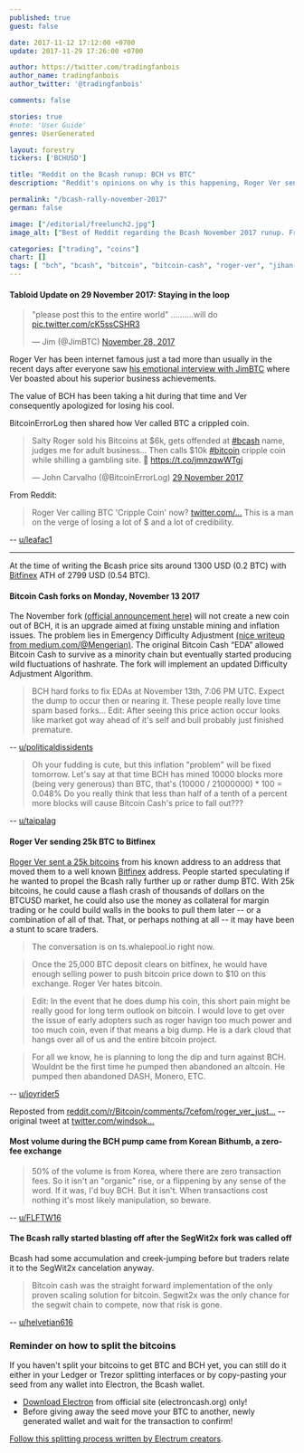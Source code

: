 ```yaml
---
published: true
guest: false

date: 2017-11-12 17:12:00 +0700
update: 2017-11-29 17:26:00 +0700

author: https://twitter.com/tradingfanbois
author_name: tradingfanbois
author_twitter: '@tradingfanbois'

comments: false

stories: true
#note: 'User Guide'
genres: UserGenerated

layout: forestry
tickers: ['BCHUSD']

title: "Reddit on the Bcash runup: BCH vs BTC"
description: "Reddit's opinions on why is this happening, Roger Ver sending 25k BTC to Bitfinex, Korean zero-fee volume."

permalink: "/bcash-rally-november-2017"
german: false

image: ["/editorial/freelunch2.jpg"]
image_alt: ["Best of Reddit regarding the Bcash November 2017 runup. Free Lunch image via Pexels."]

categories: ["trading", "coins"]
chart: []
tags: [ "bch", "bcash", "bitcoin", "bitcoin-cash", "roger-ver", "jihan-wu"]
---
```



#### Tabloid Update on 29 November 2017: Staying in the loop

<blockquote class="twitter-tweet" data-lang="en"><p lang="en" dir="ltr">&quot;please post this to the entire world&quot;           ..........will do <a href="https://t.co/cK5ssCSHR3">pic.twitter.com/cK5ssCSHR3</a></p>&mdash; Jim (@JimBTC) <a href="https://twitter.com/JimBTC/status/935326980026830848?ref_src=twsrc%5Etfw">November 28, 2017</a></blockquote>


Roger Ver has been internet famous just a tad more than usually in the recent days after everyone saw [his emotional interview with JimBTC](https://twitter.com/JimBTC/status/935326980026830848) where Ver boasted about his superior business achievements.

The value of BCH has been taking a hit during that time and Ver consequently apologized for losing his cool.

BitcoinErrorLog then shared how Ver called BTC a crippled coin.

<blockquote class="twitter-tweet" data-lang="en-gb"><p lang="en" dir="ltr">Salty Roger sold his Bitcoins at $6k, gets offended at <a href="https://twitter.com/hashtag/bcash?src=hash&amp;ref_src=twsrc%5Etfw">#bcash</a> name, judges me for adult business... Then calls $10k <a href="https://twitter.com/hashtag/bitcoin?src=hash&amp;ref_src=twsrc%5Etfw">#bitcoin</a> cripple coin while shilling a gambling site. 🤔 <a href="https://t.co/jmnzqwWTgj">https://t.co/jmnzqwWTgj</a></p>&mdash; John Carvalho (@BitcoinErrorLog) <a href="https://twitter.com/BitcoinErrorLog/status/935786314204680192?ref_src=twsrc%5Etfw">29 November 2017</a></blockquote>

From Reddit:

> Roger Ver calling BTC 'Cripple Coin' now? [twitter.com/...](https://twitter.com/BitcoinErrorLog/status/935786314204680192) This is a man on the verge of losing a lot of $ and a lot of credibility.

-- [u/leafac1](https://www.reddit.com/r/BitcoinMarkets/comments/7gae0g/daily_discussion_wednesday_november_29_2017/dqhyjkf)



_____________________________________

At the time of writing the Bcash price sits around 1300 USD (0.2 BTC) with [Bitfinex](https://www.bitfinex.com/?refcode=5egV78YtlC) ATH of 2799 USD (0.54 BTC).


#### Bitcoin Cash forks on Monday, November 13 2017

The November fork [(official announcement here)](https://www.bitcoinabc.org/november) will not create a new coin out of BCH, it is an upgrade aimed at fixing unstable mining and inflation issues. The problem lies in Emergency Difficulty Adjustment [(nice writeup from medium.com/@Mengerian)](https://medium.com/@Mengerian/bringing-stability-to-bitcoin-cash-difficulty-adjustments-eae8def0efa4). The original Bitcoin Cash “EDA” allowed Bitcoin Cash to survive as a minority chain but eventually started producing wild fluctuations of hashrate. The fork will implement an updated Difficulty Adjustment Algorithm.

> BCH hard forks to fix EDAs at November 13th, 7:06 PM UTC. Expect the dump to occur then or nearing it. These people really love time spam based forks... Edit: After seeing this price action occur looks like market got way ahead of it's self and bull probably just finished premature.

-- [u/politicaldissidents](https://www.reddit.com/r/BitcoinMarkets/comments/7cckz1/friendly_reminder_bch_has_a_50_increase_inflation/dpoz5xo/?utm_content=permalink&utm_medium=front&utm_source=reddit&utm_name=BitcoinMarkets)

> Oh your fudding is cute, but this inflation "problem" will be fixed tomorrow. Let's say at that time BCH has mined 10000 blocks more (being very generous) than BTC, that's (10000 / 21000000) * 100 = 0.048%
Do you really think that less than half of a tenth of a percent more blocks will cause Bitcoin Cash's price to fall out???

-- [u/taipalag](https://www.reddit.com/r/BitcoinMarkets/comments/7cckz1/friendly_reminder_bch_has_a_50_increase_inflation/dpp8fum/?utm_content=permalink&utm_medium=front&utm_source=reddit&utm_name=BitcoinMarkets)


#### Roger Ver sending 25k BTC to Bitfinex

[Roger Ver sent a 25k bitcoins](https://blockchair.com/bitcoin/address/16cou7Ht6WjTzuFyDBnht9hmvXytg6XdVT) from his known address to an address that moved them to a well known [Bitfinex](https://www.bitfinex.com/?refcode=5egV78YtlC) address. People started speculating if he wanted to propel the Bcash rally further up or rather dump BTC. With 25k bitcoins, he could cause a flash crash of thousands of dollars on the BTCUSD market, he could also use the money as collateral for margin trading or he could build walls in the books to pull them later -- or a combination of all of that. That, or perhaps nothing at all -- it may have been a stunt to scare traders.

> The conversation is on ts.whalepool.io right now.

> Once the 25,000 BTC deposit clears on bitfinex, he would have enough selling power to push bitcoin price down to $10 on this exchange. Roger Ver hates bitcoin.

> Edit: In the event that he does dump his coin, this short pain might be really good for long term outlook on bitcoin. I would love to get over the issue of early adopters such as roger havign too much power and too much coin, even if that means a big dump. He is a dark cloud that hangs over all of us and the entire bitcoin project.

> For all we know, he is planning to long the dip and turn against BCH. Wouldnt be the first time he pumped then abandoned an altcoin. He pumped then abandoned DASH, Monero, ETC.

-- [u/joyrider5](https://www.reddit.com/r/BitcoinMarkets/comments/7cd9yl/daily_discussion_sunday_november_12_2017/dpp9sb4/?utm_content=permalink&utm_medium=front&utm_source=reddit&utm_name=BitcoinMarkets)

Reposted from [reddit.com/r/Bitcoin/comments/7cefom/roger_ver_just...](https://www.reddit.com/r/Bitcoin/comments/7cefom/roger_ver_just_sent_25k_btc_to_bitfinex/) -- original tweet at [twitter.com/windsok...](https://twitter.com/windsok/status/929626408753627136)

#### Most volume during the BCH pump came from Korean Bithumb, a zero-fee exchange

> 50% of the volume is from Korea, where there are zero transaction fees. So it isn't an "organic" rise, or a flippening by any sense of the word. If it was, I'd buy BCH. But it isn't. When transactions cost nothing it's most likely manipulation, so beware.

-- [u/FLFTW16](https://www.reddit.com/r/BitcoinMarkets/comments/7bz7gp/what_is_fueling_the_current_bitcoin_cash_rally/dpnx221/?utm_content=permalink&utm_medium=front&utm_source=reddit&utm_name=BitcoinMarkets)

#### The Bcash rally started blasting off after the SegWit2x fork was called off

Bcash had some accumulation and creek-jumping before but traders relate it to the SegWit2x cancelation anyway.

> Bitcoin cash was the straight forward implementation of the only proven scaling solution for bitcoin. Segwit2x was the only chance for the segwit chain to compete, now that risk is gone.

-- [u/helvetian616](https://www.reddit.com/r/BitcoinMarkets/comments/7bz7gp/what_is_fueling_the_current_bitcoin_cash_rally/dplz7zc/?utm_content=permalink&utm_medium=front&utm_source=reddit&utm_name=BitcoinMarkets)

### Reminder on how to split the bitcoins

If you haven't split your bitcoins to get BTC and BCH yet, you can still do it either in your Ledger or Trezor splitting interfaces or by copy-pasting your seed from any wallet into Electron, the Bcash wallet.

* [Download Electron](https://electroncash.org/) from official site (electroncash.org) only!
* Before giving away the seed move your BTC to another, newly generated wallet and wait for the transaction to confirm!

[Follow this splitting process written by Electrum creators](https://electrum.org/bcc2.txt).
